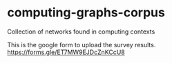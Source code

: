 # computing-graphs-corpus
Collection of networks found in computing contexts

This is the google form to upload the survey results.
https://forms.gle/ET7MW9EJDcZnKCcU8

